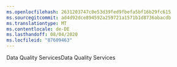 ```yaml
---
ms.openlocfilehash: 2631203747c0e53d39fed9fbefa5bf16b29fc615
ms.sourcegitcommit: ad4d92dce894592a259721a1571b1d8736abacdb
ms.translationtype: MT
ms.contentlocale: de-DE
ms.lasthandoff: 08/04/2020
ms.locfileid: "87609463"
---
```

<span data-ttu-id="e8397-101">Data Quality Services</span><span class="sxs-lookup"><span data-stu-id="e8397-101">Data Quality Services</span></span>
